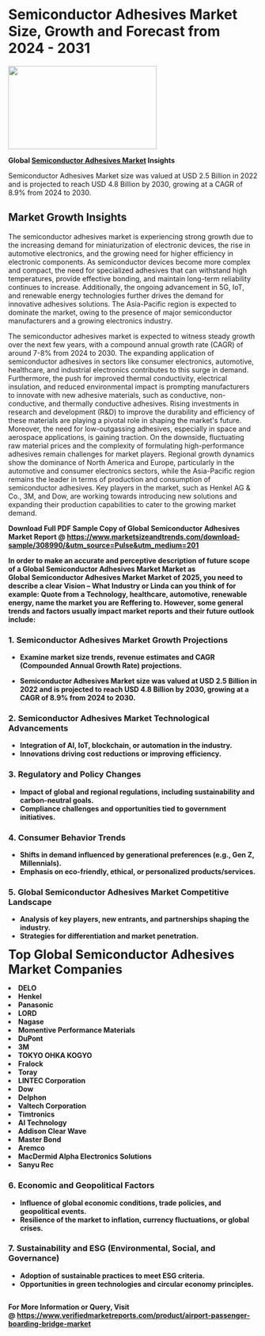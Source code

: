 <H1>Semiconductor Adhesives Market Size, Growth and Forecast from 2024 - 2031</H1><img class="aligncenter size-medium wp-image-584254" src="https://thirdeyenews.in/wp-content/uploads/2024/09/Global-Market-Research-300x168.jpeg" alt="" width="300" height="168" /><p><strong>Global&nbsp;<a href="https://www.marketsizeandtrends.com/download-sample/308990/&amp;utm_source=Pulse&amp;utm_medium=201">Semiconductor Adhesives Market</a> Insights</strong></p><p>Semiconductor Adhesives Market size was valued at USD 2.5 Billion in 2022 and is projected to reach USD 4.8 Billion by 2030, growing at a CAGR of 8.9% from 2024 to 2030.</p><p><h2>Market Growth Insights</h2> <p>The semiconductor adhesives market is experiencing strong growth due to the increasing demand for miniaturization of electronic devices, the rise in automotive electronics, and the growing need for higher efficiency in electronic components. As semiconductor devices become more complex and compact, the need for specialized adhesives that can withstand high temperatures, provide effective bonding, and maintain long-term reliability continues to increase. Additionally, the ongoing advancement in 5G, IoT, and renewable energy technologies further drives the demand for innovative adhesives solutions. The Asia-Pacific region is expected to dominate the market, owing to the presence of major semiconductor manufacturers and a growing electronics industry.</p> <p><strong></strong></p> <p>The semiconductor adhesives market is expected to witness steady growth over the next few years, with a compound annual growth rate (CAGR) of around 7-8% from 2024 to 2030. The expanding application of semiconductor adhesives in sectors like consumer electronics, automotive, healthcare, and industrial electronics contributes to this surge in demand. Furthermore, the push for improved thermal conductivity, electrical insulation, and reduced environmental impact is prompting manufacturers to innovate with new adhesive materials, such as conductive, non-conductive, and thermally conductive adhesives. Rising investments in research and development (R&D) to improve the durability and efficiency of these materials are playing a pivotal role in shaping the market's future. Moreover, the need for low-outgassing adhesives, especially in space and aerospace applications, is gaining traction. On the downside, fluctuating raw material prices and the complexity of formulating high-performance adhesives remain challenges for market players. Regional growth dynamics show the dominance of North America and Europe, particularly in the automotive and consumer electronics sectors, while the Asia-Pacific region remains the leader in terms of production and consumption of semiconductor adhesives. Key players in the market, such as Henkel AG & Co., 3M, and Dow, are working towards introducing new solutions and expanding their production capabilities to cater to the growing market demand. <p><strong></p><p><span class=""><strong>Download Full PDF Sample Copy of Global Semiconductor Adhesives Market Report</strong> @ <a href="https://www.marketsizeandtrends.com/download-sample/308990/&amp;utm_source=Pulse&amp;utm_medium=201" target="_blank">https://www.marketsizeandtrends.com/download-sample/308990/&amp;utm_source=Pulse&amp;utm_medium=201</a></span></p><p>In order to make an accurate and perceptive description of future scope of a Global&nbsp;Semiconductor Adhesives Market Market as Global&nbsp;Semiconductor Adhesives Market Market of 2025, you need to describe a clear Vision &ndash; What Industry or Linda can you think of for example: Quote from a Technology, healthcare, automotive, renewable energy, name the market you are Reffering to. However, some general trends and factors usually impact market reports and their future outlook include:</p><h3>1.&nbsp;<strong>Semiconductor Adhesives Market Growth Projections</strong></h3><ul><li>Examine market size trends, revenue estimates and CAGR (Compounded Annual Growth Rate) projections.</li><li><p>Semiconductor Adhesives Market size was valued at USD 2.5 Billion in 2022 and is projected to reach USD 4.8 Billion by 2030, growing at a CAGR of 8.9% from 2024 to 2030.</p></li></ul><h3>2.&nbsp;<strong>Semiconductor Adhesives Market Technological Advancements</strong></h3><ul><li>Integration of AI, IoT, blockchain, or automation in the industry.</li><li>Innovations driving cost reductions or improving efficiency.</li></ul><h3>3.&nbsp;<strong>Regulatory and Policy Changes</strong></h3><ul><li>Impact of global and regional regulations, including sustainability and carbon-neutral goals.</li><li>Compliance challenges and opportunities tied to government initiatives.</li></ul><h3>4.&nbsp;<strong>Consumer Behavior Trends</strong></h3><ul><li>Shifts in demand influenced by generational preferences (e.g., Gen Z, Millennials).</li><li>Emphasis on eco-friendly, ethical, or personalized products/services.</li></ul><h3>5.&nbsp;<strong>Global Semiconductor Adhesives Market Competitive Landscape</strong></h3><ul><li>Analysis of key players, new entrants, and partnerships shaping the industry.</li><li>Strategies for differentiation and market penetration.</li></ul><p data-pm-slice="1 1 []"><span style="color: inherit; font-family: inherit; font-size: 25px;">Top Global Semiconductor Adhesives Market Companies</span></p><div class="" data-test-id=""><p><li>DELO</li><li> Henkel</li><li> Panasonic</li><li> LORD</li><li> Nagase</li><li> Momentive Performance Materials</li><li> DuPont</li><li> 3M</li><li> TOKYO OHKA KOGYO</li><li> Fralock</li><li> Toray</li><li> LINTEC Corporation</li><li> Dow</li><li> Delphon</li><li> Valtech Corporation</li><li> Timtronics</li><li> AI Technology</li><li> Addison Clear Wave</li><li> Master Bond</li><li> Aremco</li><li> MacDermid Alpha Electronics Solutions</li><li> Sanyu Rec</li></p></div><h3>6.&nbsp;<strong>Economic and Geopolitical Factors</strong></h3><ul><li>Influence of global economic conditions, trade policies, and geopolitical events.</li><li>Resilience of the market to inflation, currency fluctuations, or global crises.</li></ul><h3>7.&nbsp;<strong>Sustainability and ESG (Environmental, Social, and Governance)</strong></h3><ul><li>Adoption of sustainable practices to meet ESG criteria.</li><li>Opportunities in green technologies and circular economy principles.</li></ul><h2><strong style="font-size: 14px;">For More Information or Query, Visit @&nbsp;</strong><a style="background-color: #ffffff; font-size: 14px;" href="https://www.marketsizeandtrends.com/report/semiconductor-adhesives-market/" target="_blank">https://www.verifiedmarketreports.com/product/airport-passenger-boarding-bridge-market</a></h2>